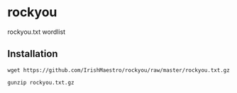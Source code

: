 # rockyou
rockyou.txt wordlist

## Installation
```shell
wget https://github.com/IrishMaestro/rockyou/raw/master/rockyou.txt.gz
```

```shell
gunzip rockyou.txt.gz
```
